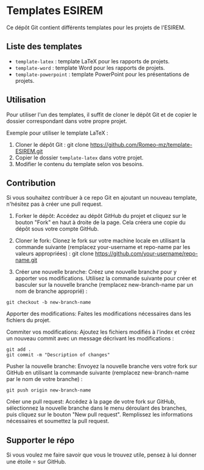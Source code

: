 # Templates ESIREM

Ce dépôt Git contient différents templates pour les projets de l'ESIREM.

## Liste des templates

- `template-latex` : template LaTeX pour les rapports de projets.
- `template-word` : template Word pour les rapports de projets.
- `template-powerpoint` : template PowerPoint pour les présentations de projets.

## Utilisation

Pour utiliser l'un des templates, il suffit de cloner le dépôt Git et de copier le dossier correspondant dans votre propre projet.

Exemple pour utiliser le template LaTeX :

1. Cloner le dépôt Git : git clone https://github.com/Romeo-mz/template-ESIREM.git
2. Copier le dossier `template-latex` dans votre projet.
3. Modifier le contenu du template selon vos besoins.

## Contribution
Si vous souhaitez contribuer à ce repo Git en ajoutant un nouveau template, n'hésitez pas à créer une pull request.

1. Forker le dépôt: Accédez au dépôt GitHub du projet et cliquez sur le bouton "Fork" en haut à droite de la page. Cela créera une copie du dépôt sous votre compte GitHub.

2. Cloner le fork: Clonez le fork sur votre machine locale en utilisant la commande suivante (remplacez your-username et repo-name par les valeurs appropriées) :
git clone https://github.com/your-username/repo-name.git

3. Créer une nouvelle branche: Créez une nouvelle branche pour y apporter vos modifications. Utilisez la commande suivante pour créer et basculer sur la nouvelle branche (remplacez new-branch-name par un nom de branche approprié) :

```
git checkout -b new-branch-name
```
Apporter des modifications: Faites les modifications nécessaires dans les fichiers du projet.

Commiter vos modifications: Ajoutez les fichiers modifiés à l'index et créez un nouveau commit avec un message décrivant les modifications :
```
git add .
git commit -m "Description of changes"
```
Pusher la nouvelle branche: Envoyez la nouvelle branche vers votre fork sur GitHub en utilisant la commande suivante (remplacez new-branch-name par le nom de votre branche) :
```
git push origin new-branch-name
```
Créer une pull request: Accédez à la page de votre fork sur GitHub, sélectionnez la nouvelle branche dans le menu déroulant des branches, puis cliquez sur le bouton "New pull request". Remplissez les informations nécessaires et soumettez la pull request.

## Supporter le répo

Si vous voulez me faire savoir que vous le trouvez utile, pensez à lui donner une étoile ⭐ sur GitHub.
